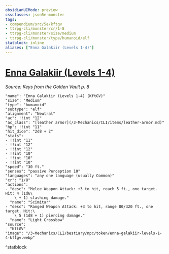 ```yaml
---
obsidianUIMode: preview
cssclasses: json5e-monster
tags:
- compendium/src/5e/kftgv
- ttrpg-cli/monster/cr/1-8
- ttrpg-cli/monster/size/medium
- ttrpg-cli/monster/type/humanoid/elf
statblock: inline
aliases: ["Enna Galakiir (Levels 1-4)"]
---
```

# [Enna Galakiir (Levels 1-4)](3-Mechanics\CLI\bestiary\npc/enna-galakiir-levels-1-4-kftgv.md)
*Source: Keys from the Golden Vault p. 8*  

```statblock
"name": "Enna Galakiir (Levels 1-4) (KftGV)"
"size": "Medium"
"type": "humanoid"
"subtype": "elf"
"alignment": "Neutral"
"ac": !!int "12"
"ac_class": "[leather armor](/3-Mechanics/CLI/items/leather-armor.md)"
"hp": !!int "11"
"hit_dice": "2d8 + 2"
"stats":
- !!int "11"
- !!int "12"
- !!int "12"
- !!int "10"
- !!int "10"
- !!int "10"
"speed": "30 ft."
"senses": "passive Perception 10"
"languages": "any one language (usually Common)"
"cr": "1/8"
"actions":
- "desc": "Melee Weapon Attack: +3 to hit, reach 5 ft., one target. Hit: 4 (1d6\
    \ + 1) slashing damage."
  "name": "Scimitar"
- "desc": "Ranged Weapon Attack: +3 to hit, range 80/320 ft., one target. Hit:\
    \ 5 (1d8 + 1) piercing damage."
  "name": "Light Crossbow"
"source":
- "KftGV"
"image": "/3-Mechanics/CLI/bestiary/npc/token/enna-galakiir-levels-1-4-kftgv.webp"
```
^statblock